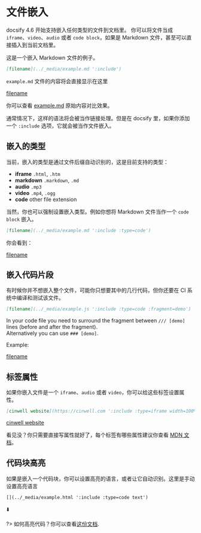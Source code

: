 # 文件嵌入

docsify 4.6 开始支持嵌入任何类型的文件到文档里。
你可以将文件当成 `iframe`、`video`、`audio` 或者 `code block`，如果是 Markdown 文件，甚至可以直接插入到当前文档里。

这是一个嵌入 Markdown 文件的例子。

```markdown
[filename](../_media/example.md ':include')
```

`example.md` 文件的内容将会直接显示在这里

[filename](../_media/example.md ':include')

你可以查看 [example.md](../_media/example.md ':ignore') 原始内容对比效果。

通常情况下，这样的语法将会被当作链接处理。但是在 docsify 里，如果你添加一个 `:include` 选项，它就会被当作文件嵌入。

## 嵌入的类型

当前，嵌入的类型是通过文件后缀自动识别的，这是目前支持的类型：

* **iframe** `.html`, `.htm`
* **markdown** `.markdown`, `.md`
* **audio** `.mp3`
* **video** `.mp4`, `.ogg`
* **code** other file extension

当然，你也可以强制设置嵌入类型。例如你想将 Markdown 文件当作一个 `code block` 嵌入。
```markdown
[filename](../_media/example.md ':include :type=code')
```

你会看到：

[filename](../_media/example.md ':include :type=code')

## 嵌入代码片段
有时候你并不想嵌入整个文件，可能你只想要其中的几行代码，但你还要在 CI 系统中编译和测试该文件。

```markdown
[filename](../_media/example.js ':include :type=code :fragment=demo')
```

In your code file you need to surround the fragment between `/// [demo]` lines (before and after the fragment).  
Alternatively you can use `### [demo]`.

Example:

[filename](../_media/example.js ':include :type=code :fragment=demo')

## 标签属性

如果你嵌入文件是一个 `iframe`、`audio` 或者 `video`，你可以给这些标签设置属性。

```markdown
[cinwell website](https://cinwell.com ':include :type=iframe width=100% height=400px')
```

[cinwell website](https://cinwell.com ':include :type=iframe width=100% height=400px')

看见没？你只需要直接写属性就好了，每个标签有哪些属性建议你查看 [MDN 文档](https://developer.mozilla.org/en-US/docs/Web/HTML/Element/iframe)。

## 代码块高亮

如果是嵌入一个代码块，你可以设置高亮的语言，或者让它自动识别。这里是手动设置高亮语言

```markdown
[](../_media/example.html ':include :type=code text')
```

⬇️

[](../_media/example.html ':include :type=code text')

?> 如何高亮代码？你可以查看[这份文档](language-highlight.md).
